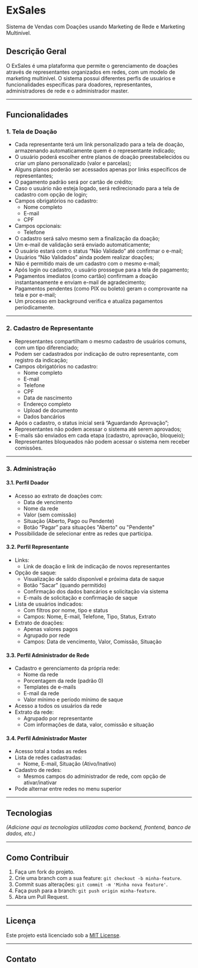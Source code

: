 # ExSales

Sistema de Vendas com Doações usando Marketing de Rede e Marketing Multinível.

## Descrição Geral

O ExSales é uma plataforma que permite o gerenciamento de doações através de representantes organizados em redes, com um modelo de marketing multinível. O sistema possui diferentes perfis de usuários e funcionalidades específicas para doadores, representantes, administradores de rede e o administrador master.

---

## Funcionalidades

### 1. Tela de Doação

- Cada representante terá um link personalizado para a tela de doação, armazenando automaticamente quem é o representante indicado;
- O usuário poderá escolher entre planos de doação preestabelecidos ou criar um plano personalizado (valor e parcelas);
- Alguns planos poderão ser acessados apenas por links específicos de representantes;
- O pagamento padrão será por cartão de crédito;
- Caso o usuário não esteja logado, será redirecionado para a tela de cadastro com opção de login;
- Campos obrigatórios no cadastro:
  - Nome completo
  - E-mail
  - CPF
- Campos opcionais:
  - Telefone
- O cadastro será salvo mesmo sem a finalização da doação;
- Um e-mail de validação será enviado automaticamente;
- O usuário estará com o status “Não Validado” até confirmar o e-mail;
- Usuários “Não Validados” ainda podem realizar doações;
- Não é permitido mais de um cadastro com o mesmo e-mail;
- Após login ou cadastro, o usuário prossegue para a tela de pagamento;
- Pagamentos imediatos (como cartão) confirmam a doação instantaneamente e enviam e-mail de agradecimento;
- Pagamentos pendentes (como PIX ou boleto) geram o comprovante na tela e por e-mail;
- Um processo em background verifica e atualiza pagamentos periodicamente.

---

### 2. Cadastro de Representante

- Representantes compartilham o mesmo cadastro de usuários comuns, com um tipo diferenciado;
- Podem ser cadastrados por indicação de outro representante, com registro da indicação;
- Campos obrigatórios no cadastro:
  - Nome completo
  - E-mail
  - Telefone
  - CPF
  - Data de nascimento
  - Endereço completo
  - Upload de documento
  - Dados bancários
- Após o cadastro, o status inicial será “Aguardando Aprovação”;
- Representantes não podem acessar o sistema até serem aprovados;
- E-mails são enviados em cada etapa (cadastro, aprovação, bloqueio);
- Representantes bloqueados não podem acessar o sistema nem receber comissões.

---

### 3. Administração

#### 3.1. Perfil Doador

- Acesso ao extrato de doações com:
  - Data de vencimento
  - Nome da rede
  - Valor (sem comissão)
  - Situação (Aberto, Pago ou Pendente)
  - Botão “Pagar” para situações "Aberto" ou "Pendente"
- Possibilidade de selecionar entre as redes que participa.

#### 3.2. Perfil Representante

- Links:
  - Link de doação e link de indicação de novos representantes
- Opção de saque:
  - Visualização de saldo disponível e próxima data de saque
  - Botão "Sacar" (quando permitido)
  - Confirmação dos dados bancários e solicitação via sistema
  - E-mails de solicitação e confirmação de saque
- Lista de usuários indicados:
  - Com filtros por nome, tipo e status
  - Campos: Nome, E-mail, Telefone, Tipo, Status, Extrato
- Extrato de doações:
  - Apenas valores pagos
  - Agrupado por rede
  - Campos: Data de vencimento, Valor, Comissão, Situação

#### 3.3. Perfil Administrador de Rede

- Cadastro e gerenciamento da própria rede:
  - Nome da rede
  - Porcentagem da rede (padrão 0)
  - Templates de e-mails
  - E-mail da rede
  - Valor mínimo e período mínimo de saque
- Acesso a todos os usuários da rede
- Extrato da rede:
  - Agrupado por representante
  - Com informações de data, valor, comissão e situação

#### 3.4. Perfil Administrador Master

- Acesso total a todas as redes
- Lista de redes cadastradas:
  - Nome, E-mail, Situação (Ativo/Inativo)
- Cadastro de redes:
  - Mesmos campos do administrador de rede, com opção de ativar/inativar
- Pode alternar entre redes no menu superior

---

## Tecnologias

*(Adicione aqui as tecnologias utilizadas como backend, frontend, banco de dados, etc.)*

---

## Como Contribuir

1. Faça um fork do projeto.
2. Crie uma branch com a sua feature: `git checkout -b minha-feature`.
3. Commit suas alterações: `git commit -m 'Minha nova feature'`.
4. Faça push para a branch: `git push origin minha-feature`.
5. Abra um Pull Request.

---

## Licença

Este projeto está licenciado sob a [MIT License](LICENSE).

---

## Contato
